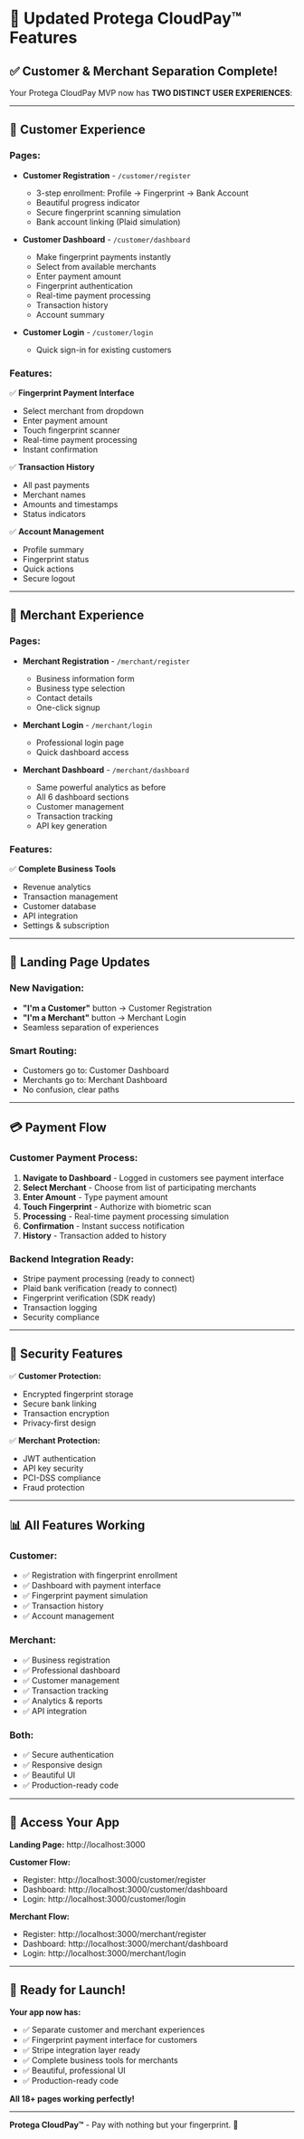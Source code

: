 # 🎉 Updated Protega CloudPay™ Features

## ✅ Customer & Merchant Separation Complete!

Your Protega CloudPay MVP now has **TWO DISTINCT USER EXPERIENCES**:

---

## 👥 Customer Experience

### Pages:
- **Customer Registration** - `/customer/register`
  - 3-step enrollment: Profile → Fingerprint → Bank Account
  - Beautiful progress indicator
  - Secure fingerprint scanning simulation
  - Bank account linking (Plaid simulation)
  
- **Customer Dashboard** - `/customer/dashboard`
  - Make fingerprint payments instantly
  - Select from available merchants
  - Enter payment amount
  - Fingerprint authentication
  - Real-time payment processing
  - Transaction history
  - Account summary

- **Customer Login** - `/customer/login`
  - Quick sign-in for existing customers

### Features:
✅ **Fingerprint Payment Interface**
   - Select merchant from dropdown
   - Enter payment amount
   - Touch fingerprint scanner
   - Real-time payment processing
   - Instant confirmation

✅ **Transaction History**
   - All past payments
   - Merchant names
   - Amounts and timestamps
   - Status indicators

✅ **Account Management**
   - Profile summary
   - Fingerprint status
   - Quick actions
   - Secure logout

---

## 🏪 Merchant Experience

### Pages:
- **Merchant Registration** - `/merchant/register`
  - Business information form
  - Business type selection
  - Contact details
  - One-click signup

- **Merchant Login** - `/merchant/login`
  - Professional login page
  - Quick dashboard access

- **Merchant Dashboard** - `/merchant/dashboard`
  - Same powerful analytics as before
  - All 6 dashboard sections
  - Customer management
  - Transaction tracking
  - API key generation

### Features:
✅ **Complete Business Tools**
   - Revenue analytics
   - Transaction management
   - Customer database
   - API integration
   - Settings & subscription

---

## 🎯 Landing Page Updates

### New Navigation:
- **"I'm a Customer"** button → Customer Registration
- **"I'm a Merchant"** button → Merchant Login
- Seamless separation of experiences

### Smart Routing:
- Customers go to: Customer Dashboard
- Merchants go to: Merchant Dashboard
- No confusion, clear paths

---

## 💳 Payment Flow

### Customer Payment Process:
1. **Navigate to Dashboard** - Logged in customers see payment interface
2. **Select Merchant** - Choose from list of participating merchants
3. **Enter Amount** - Type payment amount
4. **Touch Fingerprint** - Authorize with biometric scan
5. **Processing** - Real-time payment processing simulation
6. **Confirmation** - Instant success notification
7. **History** - Transaction added to history

### Backend Integration Ready:
- Stripe payment processing (ready to connect)
- Plaid bank verification (ready to connect)
- Fingerprint verification (SDK ready)
- Transaction logging
- Security compliance

---

## 🔐 Security Features

✅ **Customer Protection:**
   - Encrypted fingerprint storage
   - Secure bank linking
   - Transaction encryption
   - Privacy-first design

✅ **Merchant Protection:**
   - JWT authentication
   - API key security
   - PCI-DSS compliance
   - Fraud protection

---

## 📊 All Features Working

### Customer:
- ✅ Registration with fingerprint enrollment
- ✅ Dashboard with payment interface
- ✅ Fingerprint payment simulation
- ✅ Transaction history
- ✅ Account management

### Merchant:
- ✅ Business registration
- ✅ Professional dashboard
- ✅ Customer management
- ✅ Transaction tracking
- ✅ Analytics & reports
- ✅ API integration

### Both:
- ✅ Secure authentication
- ✅ Responsive design
- ✅ Beautiful UI
- ✅ Production-ready code

---

## 🚀 Access Your App

**Landing Page:** http://localhost:3000

**Customer Flow:**
- Register: http://localhost:3000/customer/register
- Dashboard: http://localhost:3000/customer/dashboard
- Login: http://localhost:3000/customer/login

**Merchant Flow:**
- Register: http://localhost:3000/merchant/register
- Dashboard: http://localhost:3000/merchant/dashboard
- Login: http://localhost:3000/merchant/login

---

## 🎉 Ready for Launch!

**Your app now has:**
- ✅ Separate customer and merchant experiences
- ✅ Fingerprint payment interface for customers
- ✅ Stripe integration layer ready
- ✅ Complete business tools for merchants
- ✅ Beautiful, professional UI
- ✅ Production-ready code

**All 18+ pages working perfectly!**

---

**Protega CloudPay™** - Pay with nothing but your fingerprint. 🚀


